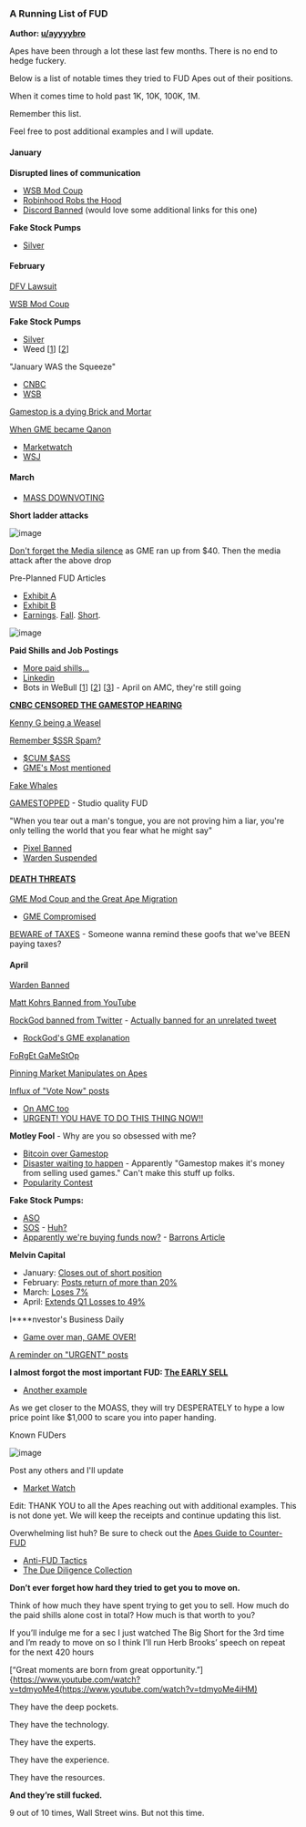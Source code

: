 ### A Running List of FUD
**Author: [u/ayyyybro](https://www.reddit.com/user/ayyyybro/)**

Apes have been through a lot these last few months. There is no end to hedge fuckery.

Below is a list of notable times they tried to FUD Apes out of their positions.

When it comes time to hold past 1K, 10K, 100K, 1M.

Remember this list.

Feel free to post additional examples and I will update.

#### January
**Disrupted lines of communication**
- [WSB Mod Coup](https://www.reddit.com/r/wallstreetbets/comments/lc6hmq/rwallstreetbets_will_die_soon_unless_the_admins/)
- [Robinhood Robs the Hood](https://markets.businessinsider.com/news/stocks/robinhood-removes-gamestop-amc-reddit-wallstreetbets-fueled-stock-rally-gme-2021-1-1030015292)
- [Discord Banned](https://www.reddit.com/r/wallstreetbets/comments/l6jzkx/what_happened_to_the_discord/) (would love some additional links for this one)

**Fake Stock Pumps**
- [Silver](https://www.reddit.com/r/wallstreetbets/comments/l71rdv/silver_biggest_short_squeeze_in_the_world_slv_25/)

#### February
[DFV Lawsuit](https://www.bloomberg.com/news/articles/2021-02-17/-roaring-kitty-sued-for-securities-fraud-over-gamestop-rise)

[WSB Mod Coup](https://www.reddit.com/r/wallstreetbets/comments/lc6hmq/rwallstreetbets_will_die_soon_unless_the_admins/)

**Fake Stock Pumps**
- [Silver](https://www.marketwatch.com/story/wallstreetbets-has-set-its-sights-on-silver-the-price-surge-doesnt-seem-far-stretched-yet-but-it-may-be-short-lived-says-this-analyst-11612181773)
- Weed [[1](https://www.wsj.com/articles/wallstreetbets-traders-set-cannabis-stocks-alight-11613042985)] [[2](https://www.vice.com/en/article/z3v5nx/reddit-gamestop-community-turns-its-attention-to-weed-stocks)]

"January WAS the Squeeze"
- [CNBC](https://www.cnbc.com/2021/02/09/gamestop-breaks-below-50-a-share-as-short-squeeze-comes-to-an-end.html)
- [WSB](https://www.reddit.com/r/wallstreetbets/comments/lclg5l/the_gme_squeeze_is_over_this_place_is_becoming_a/)

[Gamestop is a dying Brick and Mortar](https://www.washingtonpost.com/business/2021/02/01/gamestop-retail-stores/)

[When GME became Qanon](https://www.reddit.com/r/wallstreetbets/comments/leae1h/wsb_has_become_qanon_for_the_retail_investor/)
- [Marketwatch](https://www.reddit.com/r/wallstreetbets/comments/l95laf/omg_stop_with_the_qanon_marketwatch/)
- [WSJ](https://www.reddit.com/r/wallstreetbets/comments/l8bryg/wsj_tries_to_compare_us_to_qanon/)

#### March
- [MASS DOWNVOTING](https://www.reddit.com/r/GME/comments/m8o4ox/proof_the_shills_are_here_and_they_really_dont/)

**Short ladder attacks**

![image](https://user-images.githubusercontent.com/82035192/114269648-3ec3c300-99d6-11eb-9756-1f669667c2af.png)

[Don't forget the Media silence](https://www.reddit.com/r/GME/comments/m23p0w/this_is_fascinating_not_a_peep_from_marketwatch/) as GME ran up from $40. Then the media attack after the above drop

Pre-Planned FUD Articles
- [Exhibit A](https://www.reddit.com/r/GME/comments/m2bd5w/google_says_the_market_watch_article_was_indexed/)
- [Exhibit B](https://www.reddit.com/r/GME/comments/m27ejc/twitter_user_spots_an_article_about_gme/)
- [Earnings](https://www.cnn.com/2021/03/23/tech/gamestop-earnings-q4-2020/index.html). [Fall](https://www.heraldtribune.com/story/business/2021/03/23/corporate-report-gamestop-earnings-fall-short-wall-street-expectations/6970366002/). [Short](https://www.latimes.com/world-nation/story/2021-03-23/gamestops-4q-earnings-sales-fall-short-of-streets-views).

![image](https://user-images.githubusercontent.com/82035192/114269764-a712a480-99d6-11eb-9a89-11d6a94a4954.png)

**Paid Shills and Job Postings**
- [More paid shills...](https://www.reddit.com/r/GME/comments/ma5yc8/hedgies_used_the_weekend_to_program_bots_shilling/)
- [Linkedin](https://www.reddit.com/r/GME/comments/mb7omt/reminder_to_everyone_there_are_paid_positions_to/)
- Bots in WeBull [[1](https://www.reddit.com/r/GME/comments/mb7sgz/hedge_funds_using_bots_to_break_up_communication/)] [[2](https://www.reddit.com/r/GME/comments/lyn1hs/bot_activity_in_webull_comments/)] [[3](https://www.reddit.com/r/amcstock/comments/mleynz/bot_on_webull_had_messed_up_code/)] - April on AMC, they're still going

**[CNBC CENSORED THE GAMESTOP HEARING](https://www.reddit.com/r/GME/comments/m7vbli/video_proof_cnbc_edited_the_hearing_to_protect/)**

[Kenny G being a Weasel](https://www.ft.com/content/6c613f92-cf35-4b2e-b2b0-2ac0a6afb1fb)

[Remember $SSR Spam?](https://www.reddit.com/r/GME/comments/lxo166/wsb_shill_bots_think_ssr_is_a_ticker_and_are/)

- [$CUM $ASS](https://www.reddit.com/r/GME/comments/ly07ap/ladies_and_gentlemen_we_got_em/)
- [GME's Most mentioned](https://imgur.com/gallery/q4GECmh)

[Fake Whales](https://www.reddit.com/r/GME/comments/me6b3y/i_remember_this_an_ape_never_forgets_immediately/)

[GAMESTOPPED](https://www.youtube.com/watch?v=-VIrujgsWhM) - Studio quality FUD

"When you tear out a man's tongue, you are not proving him a liar, you're only telling the world that you fear what he might say"

- [Pixel Banned](https://www.reddit.com/r/GME/comments/m8d61r/pixel_banned_from_reddit_the_end_is_near_go/)
- [Warden Suspended](https://www.reddit.com/r/GME/comments/m8341u/shill_attack_warden_elite_suspended_from_reddit/)

#### [DEATH THREATS](https://www.reddit.com/r/GME/comments/mctnn7/the_psychological_warfare_is_in_the_end_phase_and/)
[GME Mod Coup and the Great Ape Migration](https://www.reddit.com/r/GME/comments/mk9cc8/rensole_and_redchessqueen99_no_longer_mods/)
- [GME Compromised](https://www.reddit.com/r/GME/comments/mkhf8t/rensoles_post_removed_by_the_same_power_hungry/)

[BEWARE of TAXES](https://www.reddit.com/r/GME/comments/mdmgoo/suddenly_the_new_craze_is_taxes_this_has_never/) - Someone wanna remind these goofs that we've BEEN paying taxes?

#### April
[Warden Banned](https://www.reddit.com/r/GME/comments/mhyocx/warden_has_been_banned/)

[Matt Kohrs Banned from YouTube](https://www.reddit.com/r/Superstonk/comments/mmrtc5/youtube_just_banned_matt_kohrss_channel_for_no/)

[RockGod banned from Twitter](https://www.reddit.com/r/Superstonk/comments/mm9pkc/rockgod_on_twitter_is_banned_he_was_the_one_with/) - [Actually banned for an unrelated tweet](https://www.reddit.com/r/Superstonk/comments/mnjqpw/dont_forget_what_they_did_a_running_list_of_fud/gtyhgng?utm_source=share&utm_medium=web2x&context=3)

- [RockGod's GME explanation](https://www.youtube.com/watch?v=B7bBJlXPy9A)

[FoRgEt GaMeStOp](https://www.reddit.com/r/GME/comments/mhc9vf/dont_forget_to_forget_gamestop/)

[Pinning Market Manipulates on Apes](https://www.reddit.com/r/Superstonk/comments/mnefzj/important_reminder_agreements_to_do_things_in_a/)

[Influx of "Vote Now" posts](https://www.reddit.com/r/Superstonk/comments/mngy2b/do_not_vote_on_the_nscc2021801/)
- [On AMC too](https://www.reddit.com/r/amcstock/comments/mn5uma/urgent_april_9_is_the_last_day_to_cast_your_vote/)
- [URGENT! YOU HAVE TO DO THIS THING NOW!!](https://www.reddit.com/r/Superstonk/comments/mnlzzn/posts_that_say_urgent_you_have_to_do_this_thing/)

**Motley Fool** - Why are you so obsessed with me?
- [Bitcoin over Gamestop](https://www.fool.com/investing/2021/04/09/better-buy-bitcoin-vs-gamestop/)
- [Disaster waiting to happen](https://www.fool.com/investing/2021/04/03/3-popular-stocks-that-are-disasters-waiting-to-hap/) - Apparently "Gamestop makes it's money from selling used games." Can't make this stuff up folks.
- [Popularity Contest](https://www.fool.com/investing/2021/04/03/3-reasons-ive-been-avoiding-meme-stocks-this-year/)

**Fake Stock Pumps:**
- [ASO](https://www.reddit.com/r/Superstonk/comments/mmlcqf/so_jp_morgan_just_liquidated_apparently_another/)
- [SOS](https://www.reddit.com/r/GME/comments/mm4qic/sos_is_gunna_blowthen_pile_the_profit_into_gme/) - [Huh?](https://www.reddit.com/r/GME/comments/mm4qic/sos_is_gunna_blowthen_pile_the_profit_into_gme/)
- [Apparently we're buying funds now?](https://www.reddit.com/r/Superstonk/comments/mm1bbz/they_falsely_claim_stuff_i_just_cant_believe_how/) - [Barrons Article](https://www.barrons.com/articles/the-gamestop-frenzy-appears-to-be-over-what-retail-investors-are-buying-instead-51617797462)

**Melvin Capital**
- January: [Closes out of short position](https://www.cnbc.com/2021/01/27/hedge-fund-targeted-by-reddit-board-melvin-capital-closed-out-of-gamestop-short-position-tuesday.html)
- February: [Posts return of more than 20%](https://www.cnbc.com/2021/03/03/melvin-capital-posts-return-of-more-than-20percent-in-february-sources-say.html)
- March: [Loses 7%](https://www.businessinsider.com/gabe-plotkin-melvin-capital-performance-march-2021-4)
- April: [Extends Q1 Losses to 49%](https://news.yahoo.com/hedge-fund-melvin-capital-posts-195234485.html)

I****nvestor's Business Daily
- [Game over man, GAME OVER!](https://www.investors.com/etfs-and-funds/sectors/gamestop-stock-game-over-reddit-gamestop-short-squeeze-sp500-rebellion/)

[A reminder on "URGENT" posts](https://www.reddit.com/r/Superstonk/comments/mnmu30/reminder_anything_reeking_of_urgency_is_98_a/)

**I almost forgot the most important FUD: [The EARLY SELL](https://www.reddit.com/r/GME/comments/m1x2eg/no_one_i_repeat_no_one_should_give_a_shit_when/)**
- [Another example](https://www.reddit.com/r/Superstonk/comments/mlle06/new_fud_wave_how_we_all_hodl_for_the_highest/?utm_source=share&utm_medium=web2x&context=3)

As we get closer to the MOASS, they will try DESPERATELY to hype a low price point like $1,000 to scare you into paper handing.

Known FUDers

![image](https://user-images.githubusercontent.com/82035192/114269788-c4477300-99d6-11eb-8d23-68e8959aeded.png)

Post any others and I'll update
- [Market Watch](https://www.reddit.com/r/GME/comments/m2ih5m/wallace_witkowski_and_jeremy_c_owens_detailed/)

Edit: THANK YOU to all the Apes reaching out with additional examples. This is not done yet. We will keep the receipts and continue updating this list.

Overwhelming list huh? Be sure to check out the [Apes Guide to Counter-FUD](https://www.reddit.com/r/Superstonk/comments/mm5azz/the_apes_guide_to_counterfud/?utm_source=share&utm_medium=web2x&context=3)
- [Anti-FUD Tactics](https://www.reddit.com/r/Superstonk/comments/mmtshs/some_shill_fuck_tried_to_report_me_as_suicidal/?utm_source=share&utm_medium=web2x&context=3)
- [The Due Diligence Collection](https://www.reddit.com/r/Superstonk/comments/mliyn5/the_ddc_due_diligence_collection/)

**Don’t ever forget how hard they tried to get you to move on.**

Think of how much they have spent trying to get you to sell. How much do the paid shills alone cost in total? How much is that worth to you?

If you’ll indulge me for a sec I just watched The Big Short for the 3rd time and I’m ready to move on so I think I’ll run Herb Brooks’ speech on repeat for the next 420 hours

[“Great moments are born from great opportunity.”]{https://www.youtube.com/watch?v=tdmyoMe4(https://www.youtube.com/watch?v=tdmyoMe4iHM)

They have the deep pockets.

They have the technology.

They have the experts.

They have the experience.

They have the resources.

**And they’re still fucked.**

9 out of 10 times, Wall Street wins. But not this time.
